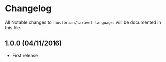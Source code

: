 # Changelog

All Notable changes to `faustbrian/laravel-languages` will be documented in this file.

## 1.0.0 (04/11/2016)
- First release
